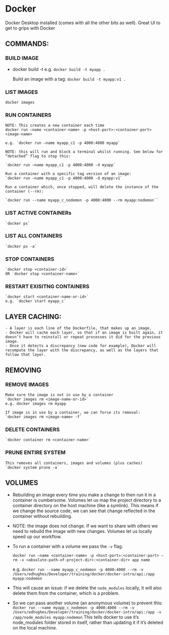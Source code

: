 # Docker

Docker Desktop installed (comes with all the other bits as well). Great UI to get to grips with Docker

## COMMANDS:

### BUILD IMAGE

- docker build -t <image-name> <rel-path-to-docker-file-from-curr-dir>
  e.g. `docker build -t myapp .`

  Build an image with a tag:
  `docker build -t myapp:v1 .`

### LIST IMAGES

    docker images

### RUN CONTAINERS

    NOTE: This creates a new container each time
    docker run —name <container-name> -p <host-port>:<container-port> <image-name>

    e.g. `docker run —name myapp_c1 -p 4000:4000 myapp`

    NOTE: this will run and block a terminal whilst running. See below for “detached” flag to stop this:

    `docker run —name myapp_c1 -p 4000:4000 -d myapp`

    Run a container with a specific tag version of an image:
    `docker run —name myapp_c1 -p 4000:4000 -d myapp:v1`

    Run a container which, once stopped, will delete the instance of the container (--rm):

    `docker run --name myapp_c_nodemon -p 4000:4000 --rm myapp:nodemon``

### LIST ACTIVE CONTAINERs

    `docker ps`

### LIST ALL CONTAINERS

    `docker ps -a`

### STOP CONTAINERS

    `docker stop <container-id>`
    OR `docker stop <container-name>`

### RESTART EXISITNG CONTAINERS

    `docker start <container-name-or-id>`
    e.g. `docker start myapp_c`

## LAYER CACHING:

    - A layer is each line of the Dockerfile, that makes up an image.
    - Docker will cache each layer, so that if an image is built again, it doesn’t have to reinstall or repeat processes it did for the previous image.
    - Once it detects a discrepancy (new code for example), Docker will recompute the layer with the discrepancy, as well as the layers that follow that layer.

## REMOVING

### REMOVE IMAGES

    Make sure the image is not in use by a container
    `docker images rm <image-name-or-id>`
    e.g. docker images rm myapp

    If image is in use by a container, we can force its removal:
    `docker images rm <image-name> -f`

### DELETE CONTAINERS

    `docker container rm <container-name>`

### PRUNE ENTIRE SYSTEM

    This removes all containers, images and volumes (plus caches)
    `docker system prune -a`

## VOLUMES

- Rebuilding an image every time you make a change to then run it in a container is cumbersome. Volumes let us map the project directory to a container directory on the host machine (like a symlink). This means if we change the source code, we can see that change reflected in the container without rebuilding.
- NOTE: the image does not change. If we want to share with others we need to rebuild the image with new changes. Volumes let us locally speed up our workflow.
- To run a container with a volume we pass the `-v` flag:

      docker run —name <container-name> -p <host-port>:<container-port> —rm -v <absolute-path-of-project-dir>:<container-dir> app name

  e.g. `docker run --name myapp_c_nodemon -p 4000:4000 --rm -v /Users/edhughes/Developer/training/docker/docker-intro/api:/app myapp:nodemon`

- This will cause an issue: if we delete the `node_modules` locally, it will also delete them from the container, which is a problem.
- So we can pass another volume (an anonymous volume) to prevent this:
  `docker run --name myapp_c_nodemon -p 4000:4000 --rm -v /Users/edhughes/Developer/training/docker/docker-intro/api:/app -v /app/node_modules myapp:nodemon`
  This tells docker to use it’s node_modules folder stored in itself, rather than updating it if it’s deleted on the local machine.
